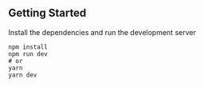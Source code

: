 ## Getting Started

Install the dependencies and run the development server

```
npm install
npm run dev
# or
yarn
yarn dev
```
